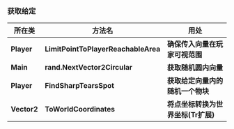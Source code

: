 ﻿### 获取给定

| 所在类 | 方法名 | 用处 |
| ------- | ------- | ------- |
| **Player**   | **LimitPointToPlayerReachableArea**   | **确保传入向量在玩家可视范围**   |
| **Main**  | **rand.NextVector2Circular**   | **获取随机圆内向量**   |
| **Player**  | **FindSharpTearsSpot**   | **获取给定向量内的随机一个物块**   |
| **Vector2**  | **ToWorldCoordinates**   | **将点坐标转换为世界坐标(Tr扩展)**   |

